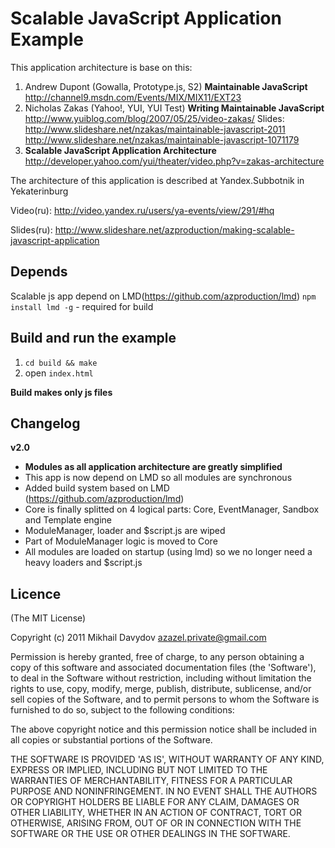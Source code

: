 Scalable JavaScript Application Example
=======================================

This application architecture is base on this:

 1. Andrew Dupont (Gowalla, Prototype.js, S2) **Maintainable JavaScript** http://channel9.msdn.com/Events/MIX/MIX11/EXT23
 2. Nicholas Zakas (Yahoo!, YUI, YUI Test) **Writing Maintainable JavaScript** http://www.yuiblog.com/blog/2007/05/25/video-zakas/ Slides: http://www.slideshare.net/nzakas/maintainable-javascript-2011 http://www.slideshare.net/nzakas/maintainable-javascript-1071179
 3. **Scalable JavaScript Application Architecture** http://developer.yahoo.com/yui/theater/video.php?v=zakas-architecture

The architecture of this application is described at Yandex.Subbotnik in Yekaterinburg

Video(ru): http://video.yandex.ru/users/ya-events/view/291/#hq

Slides(ru): http://www.slideshare.net/azproduction/making-scalable-javascript-application

Depends
-------

Scalable js app depend on LMD(https://github.com/azproduction/lmd) `npm install lmd -g` - required for build

Build and run the example
-------------------------

1. `cd build && make`
2. open `index.html`

**Build makes only js files**

Changelog
---------

**v2.0**

 - **Modules as all application architecture are greatly simplified**
 - This app is now depend on LMD so all modules are synchronous
 - Added build system based on LMD (https://github.com/azproduction/lmd)
 - Core is finally splitted on 4 logical parts: Core, EventManager, Sandbox and Template engine
 - ModuleManager, loader and $script.js are wiped
 - Part of ModuleManager logic is moved to Core
 - All modules are loaded on startup (using lmd) so we no longer need a heavy loaders and $script.js

Licence
-------

(The MIT License)

Copyright (c) 2011 Mikhail Davydov <azazel.private@gmail.com>

Permission is hereby granted, free of charge, to any person obtaining
a copy of this software and associated documentation files (the
'Software'), to deal in the Software without restriction, including
without limitation the rights to use, copy, modify, merge, publish,
distribute, sublicense, and/or sell copies of the Software, and to
permit persons to whom the Software is furnished to do so, subject to
the following conditions:

The above copyright notice and this permission notice shall be
included in all copies or substantial portions of the Software.

THE SOFTWARE IS PROVIDED 'AS IS', WITHOUT WARRANTY OF ANY KIND,
EXPRESS OR IMPLIED, INCLUDING BUT NOT LIMITED TO THE WARRANTIES OF
MERCHANTABILITY, FITNESS FOR A PARTICULAR PURPOSE AND NONINFRINGEMENT.
IN NO EVENT SHALL THE AUTHORS OR COPYRIGHT HOLDERS BE LIABLE FOR ANY
CLAIM, DAMAGES OR OTHER LIABILITY, WHETHER IN AN ACTION OF CONTRACT,
TORT OR OTHERWISE, ARISING FROM, OUT OF OR IN CONNECTION WITH THE
SOFTWARE OR THE USE OR OTHER DEALINGS IN THE SOFTWARE.